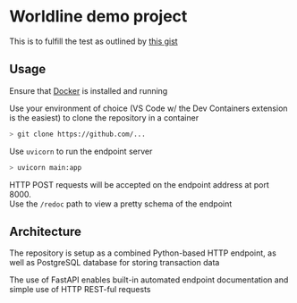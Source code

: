 # Worldline demo project

This is to fulfill the test as outlined by [this gist](https://gist.github.com/dpaymark/36bb8cde62dec758fb2045c70c2b6425)

## Usage

Ensure that [Docker](https://www.docker.com/products/docker-desktop/) is installed and running

Use your environment of choice (VS Code w/ the Dev Containers extension is the easiest) to clone the repository in a container

```sh
> git clone https://github.com/...
```

Use `uvicorn` to run the endpoint server

```sh
> uvicorn main:app
```

HTTP POST requests will be accepted on the endpoint address at port 8000.  
Use the `/redoc` path to view a pretty schema of the endpoint

## Architecture

The repository is setup as a combined Python-based HTTP endpoint, as well as PostgreSQL database for storing transaction data

The use of FastAPI enables built-in automated endpoint documentation and simple use of HTTP REST-ful requests
